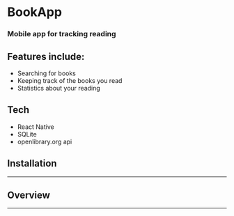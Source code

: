 # BookApp

### Mobile app for tracking reading

## Features include:

- Searching for books
- Keeping track of the books you read
- Statistics about your reading

## Tech

- React Native
- SQLite
- openlibrary.org api

## Installation

---

## Overview

---
